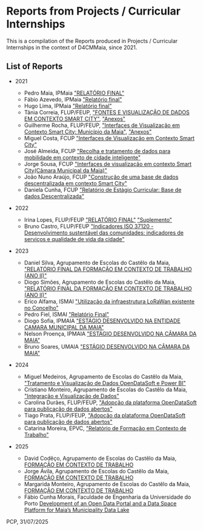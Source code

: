 # Reports from Projects / Curricular Internships 

This is a compilation of the Reports produced in Projects / Curricular Internships in the context of D4CMMaia, since 2021.

## List of Reports

- 2021
  - Pedro Maia, IPMaia ["RELATÓRIO FINAL"]('Pedro%20Maia.docx') 
  - Fábio Azevedo, IPMaia ["Relatório final"]("Fabio%20Azevedo.pdf")
  - Hugo Lima, IPMaia ["Relatório final"]("Hugo%20Lima.pdf")
  - Tânia Correia, FLUP/FEUP, ["FONTES E VISUALIZAÇÃO DE DADOS EM CONTEXTO SMART CITY"]("Tania%20Correia%20(Relatorio).docx"), ["Anexos"]("Tania%20Correia%20(Anexos).pdf")
  - Guilherme Rocha, FLUP/FEUP, ["Interfaces de Visualização em Contexto Smart City: Município da Maia"]("Guilherme%20Rocha%20(Relatorio).pdf"), ["Anexos"]("Guilherme%20Rocha%20(Anexos).pdf")
  - Miguel Costa, FCUP ["Interfaces de Visualização em Contexto Smart City"]("Miguel%20Costa.pdf")
  - José Almeida, FCUP ["Recolha e tratamento de dados para mobilidade em contexto de cidade inteligente"]("José%20Almeida.pdf")
  - Jorge Sousa, FCUP ["Interfaces de visualização em contexto Smart City(Câmara Municipal da Maia)"]("Jorge%20Sousa.docx")
  - João Nuno Araújo, FCUP ["Construção de uma base de dados descentralizada em contexto Smart City"]("João%20Nuno%20Araújo.docx")
  - Daniela Cunha, FCUP ["Relatório de Estágio Curricular: Base de dados Descentralizada"]("Daniela%20Cunha.pdf")

- 2022
  - Irina Lopes, FLUP/FEUP ["RELATÓRIO FINAL"]("Irina%20Lopes.docx") ["Suplemento"]("Irina%20Lopes%20(Suplemento).docx")
  - Bruno Castro, FLUP/FEUP ["Indicadores ISO 37120 - Desenvolvimento sustentável das comunidades: indicadores de serviços e qualidade de vida da cidade"]("Bruno%20Castro.pdf")

- 2023
  - Daniel Silva, Agrupamento de Escolas do Castêlo da Maia, ["RELATÓRIO FINAL DA FORMAÇÃO EM CONTEXTO DE TRABALHO (ANO II)"]("Daniel%20Silva.pdf")
  - Diogo Simões, Agrupamento de Escolas do Castêlo da Maia, ["RELATÓRIO FINAL DA FORMAÇÃO EM CONTEXTO DE TRABALHO (ANO II)"]("Diogo%20Simoes.pdf")
  - Erico Alfama, ISMAI ["Utilização da infraestrutura LoRaWan existente no Concelho"]("Erico%20Alfama.pdf")
  - Pedro Fiel, ISMAI ["Relatório Final"]("Pedro%20Simba%20Fiel.docx")
  - Diogo Sofia, IPMAIA ["ESTÁGIO DESENVOLVIDO NA ENTIDADE CAMARA MUNICIPAL DA MAIA"]("Diogo%20Sofia.pdf")
  - Nelson Proença, IPMAIA ["ESTÁGIO DESENVOLVIDO NA CÂMARA DA MAIA"]("Nelson%20Proença.pdf")
  - Bruno Soares, UMAIA ["ESTÁGIO DESENVOLVIDO NA CÂMARA DA MAIA"](Bruno%20Soares%20a036152%20Relatório%20de%20Estágio.pdf)
 
- 2024 
  - Miguel Medeiros, Agrupamento de Escolas do Castêlo da Maia, ["Tratamento e Visualização de Dados OpenDataSoft e Power BI"](Relatorio_FCT_-_TGPSI_23_24_Miguel%20Medeiros.pdf)
  - Cristiano Monteiro, Agrupamento de Escolas do Castêlo da Maia, ["Integração e Visualização de Dados"](Cristiano_Monteiro_FCT_23_24.pdf)
  - Carolina Durães, FLUP/FEUP, ["Adopção da plataforma OpenDataSoft para publicação de dados abertos"](Carolina%20Durães%20-%20Adopção%20da%20plataforma%20OpenDataSoft%20para%20publicação%20de%20dados%20abertos.pdf) 
  - Tiago Prata, FLUP/FEUP, ["Adopção da plataforma OpenDataSoft para publicação de dados abertos"](Tiago%20Prata%20-%20Visualização%20de%20Dados%20Urbanos.pdf) 
  - Catarina Moreira, EPVC, ["Relatório de Formação em Contexto de Trabalho"](Relatório%20de%20Estágio%20Catarina%20Moreira.pdf)

- 2025  
   - David Codêço, Agrupamento de Escolas do Castêlo da Maia, [FORMAÇÃO EM CONTEXTO DE TRABALHO](Relatório%20Estágio%20David%20Codêço.pdf)
   - Jorge Ávila, Agrupamento de Escolas do Castêlo da Maia, [FORMAÇÃO EM CONTEXTO DE TRABALHO](Relatório%20de%20Estágio%20Jorge%20Avila.pdf)
   - Margarida Monteiro, Agrupamento de Escolas do Castêlo da Maia, [FORMAÇÃO EM CONTEXTO DE TRABALHO](Relatório%20de%20Estágio%20Margarida%20Monteiro.pdf)
   - Fábio Cunha Morais, Faculdade de Engenharia da Universidade do Porto [Development of an Open Data Portal and a Data Space Platform for Maia’s Municipality Data Lake](Development_of_an_Open_Data_Portal_and_a_Data_Space_Platform_for_Maia_s_Municipality_Data_Lake-1.pdf)

PCP, 31/07/2025